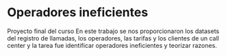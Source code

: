 # Operadores ineficientes
Proyecto final del curso
En este trabajo se nos proporcionaron los datasets del registro de llamadas, los operadores, las tarifas y los clientes de un call center y la tarea fue identificar operadores ineficientes y teorizar razones.
